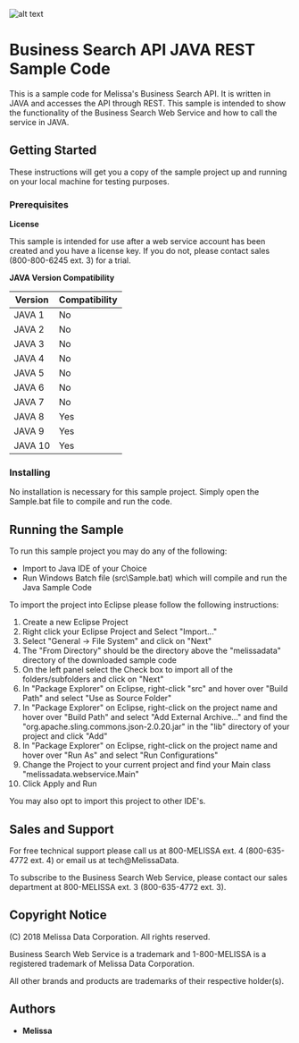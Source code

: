 ![alt text](https://www.melissa.com/_borders17/nav/2017/images/melissa-global-intelligence.png)

# Business Search API JAVA REST Sample Code

This is a sample code for Melissa's Business Search API. It is written in JAVA and accesses the API through REST. 
This sample is intended to show the functionality of the Business Search Web Service and how to call the service in JAVA. 


## Getting Started

These instructions will get you a copy of the sample project up and running on your local machine for testing purposes. 

### Prerequisites

**License**

This sample is intended for use after a web service account has been created and you have a license key.
If you do not, please contact sales (800-800-6245 ext. 3) for a trial.

**JAVA Version Compatibility**

| Version  | Compatibility |
| ---------- | ----------- |
| JAVA 1  | No  |
| JAVA 2  | No  |
| JAVA 3  | No  |
| JAVA 4  | No  |
| JAVA 5  | No  |
| JAVA 6  | No  |
| JAVA 7  | No  |
| JAVA 8  | Yes |
| JAVA 9  | Yes |
| JAVA 10 | Yes |

### Installing

No installation is necessary for this sample project. Simply open the Sample.bat file to compile and run the code.


## Running the Sample

To run this sample project you may do any of the following:

* Import to Java IDE of your Choice
* Run Windows Batch file (src\Sample.bat) which will compile and run the Java Sample Code

To import the project into Eclipse please follow the following instructions:
1. Create a new Eclipse Project
2. Right click your Eclipse Project and Select "Import..."
3. Select "General -> File System" and click on "Next"
4. The "From Directory" should be the directory above the "melissadata" directory of the downloaded sample code
5. On the left panel select the Check box to import all of the folders/subfolders and click on "Next"
6. In "Package Explorer" on Eclipse, right-click "src" and hover over "Build Path" and select "Use as Source Folder"
7. In "Package Explorer" on Eclipse, right-click on the project name and hover over "Build Path" and select "Add External Archive..." and find the "org.apache.sling.commons.json-2.0.20.jar" in the "lib" directory of your project and click "Add"
8. In "Package Explorer" on Eclipse, right-click on the project name and hover over "Run As" and select "Run Configurations"
9. Change the Project to your current project and find your Main class "melissadata.webservice.Main"
10. Click Apply and Run

You may also opt to import this project to other IDE's.

## Sales and Support

For free technical support please call us at 800-MELISSA ext. 4 (800-635-4772 ext. 4) or email us at tech@MelissaData.

To subscribe to the Business Search Web Service, please contact our sales department at 800-MELISSA ext. 3 (800-635-4772 ext. 3).


## Copyright Notice

(C) 2018 Melissa Data Corporation. All rights reserved.

Business Search Web Service is a trademark and 1-800-MELISSA is a registered trademark
of Melissa Data Corporation.

All other brands and products are trademarks of their respective holder(s).


## Authors

* **Melissa**
